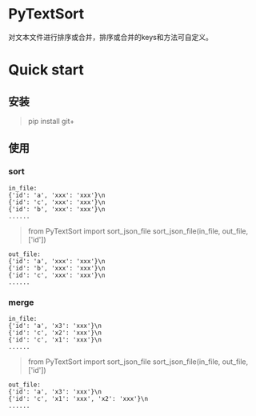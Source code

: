 # PyTextSort

对文本文件进行排序或合并，排序或合并的keys和方法可自定义。


# Quick start

## 安装
> pip install git+

## 使用

### sort
``` 
in_file:
{'id': 'a', 'xxx': 'xxx'}\n
{'id': 'c', 'xxx': 'xxx'}\n
{'id': 'b', 'xxx': 'xxx'}\n
......
``` 
> from PyTextSort import sort_json_file
> sort_json_file(in_file, out_file, ['id'])
```
out_file:
{'id': 'a', 'xxx': 'xxx'}\n
{'id': 'b', 'xxx': 'xxx'}\n
{'id': 'c', 'xxx': 'xxx'}\n
......
``` 

### merge
``` 
in_file:
{'id': 'a', 'x3': 'xxx'}\n
{'id': 'c', 'x2': 'xxx'}\n
{'id': 'c', 'x1': 'xxx'}\n
......
```
> from PyTextSort import sort_json_file
> sort_json_file(in_file, out_file, ['id'])
```
out_file:
{'id': 'a', 'x3': 'xxx'}\n
{'id': 'c', 'x1': 'xxx', 'x2': 'xxx'}\n
......
```

